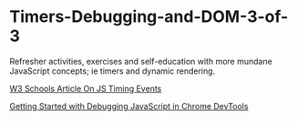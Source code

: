 # Timers-Debugging-and-DOM-3-of-3

Refresher activities, exercises and self-education with more mundane JavaScript concepts; ie timers and dynamic rendering.

[W3 Schools Article On JS Timing Events](https://www.w3schools.com/js/js_timing.asp)

[Getting Started with Debugging JavaScript in Chrome DevTools](https://developers.google.com/web/tools/chrome-devtools/javascript/?hl=en)
